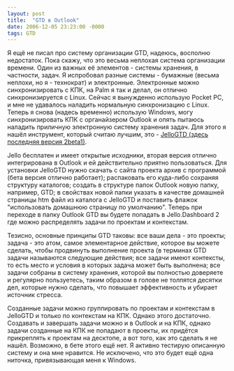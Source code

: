 ```yaml
---
layout: post
title:  "GTD в Outlook"
date: 2006-12-05 23:23:00 -0000
tags: GTD
---
```


Я ещё не писал про систему организации GTD, надеюсь, восполню недостаток. Пока скажу, что это весьма неплохая система организации времени. Один из важных её элементов - системы хранения, в частности, задач. Я испробовал разные системы - бумажные (весьма неплохи, но я - технократ) и электронные. Электронные можно синхронизировать с КПК, на Palm я так и делал, он отлично синхронизируется с Linux. Сейчас я вынужденно использую Pocket PC, и мне не удавалось наладить нормальную синхронизацию с Linux. Теперь я снова (надесь временно) использую Windows, могу синхронизировать КПК с органайзером Outlook и опять пытаюсь наладить приличную электронную систему хранения задач. Для этого я нашёл инструмент, который считаю лучшим, это - <a href="http://jello.wordpress.com/2006/12/04/jellodashboard-2-beta-1/">JelloGTD (здесь последняя версия 2beta1)</a>. 

Jello бесплатен и имеет открытые исходники, вторая версия отлично интегрирована в Outlook и ей действительно приятно пользоваться. Для установки JelloGTD нужно скачать с сайта проекта архив с программой (бета версия отлично работает); распаковать его куда-либо сохраняя структуру каталогов; создать в структуре папок Outlook новую папку, например, GTD; в свойствах новой папки указать в качестве домашней страницы htm файл из каталога с JelloGTD и поставить флажок "использовать домашнюю страницу по умолчанию". Теперь при переходе в папку Outlook GTD вы будете попадать в Jello.Dashboard 2 где можно распределять задачи по проектам и контекстам.

Тезисно, основные принципы GTD таковы: все ваши дела - это проекты; задача - это атом, самое элементарное действие, которое вы можете сделать, чтобы продвинуть выполнение проекта (в терминах GTD задачи называются следующие действия; все задачи имеют контексты, то есть место и условия в которых задача может быть выполнена; все задачи собраны в систему хранения, которой вы полностью доверяете и регулярно пользуетесь, таким образом в голове не толпятся десятки дел, которые нужно сделать, что повышает эффективность и убирает источник стресса.

Созданные задачи можно группировать по проектам и контекстам в JelloGTD и только по контекстам на КПК. Однако этого достаточно. Создавать и завершать задачи можно и в Outlook и на КПК, однако задачи созданные на КПК не попадают в проекты, их придётся прикреплять к проектам на десктопе, а вот того, как это сделать я не нашёл. Возможно, в бете этого ещё нет. Я активно тестирую описанную систему и она мне нравится. Не исключено, что это будет ещё одна ниточка, привязывающая меня к Windows.